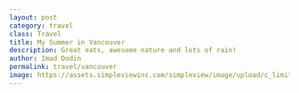 ```yaml
---
layout: post
category: travel
class: Travel
title: My Summer in Vancouver
description: Great eats, awesome nature and lots of rain! 
author: Imad Dodin
permalink: travel/vancouver
image: https://assets.simpleviewinc.com/simpleview/image/upload/c_limit,h_1200,q_75,w_1200/v1/clients/vancouverbc/Aerial_Sunset_Vancouver_d3_copy_1bb86ed0-1edc-4cda-841d-0b033ca0bb72.jpg 
---
```

